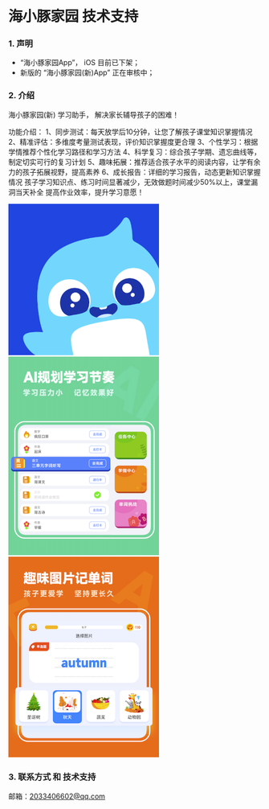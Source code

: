 # 海小豚家园 技术支持
### 1. 声明
- “海小豚家园App”， iOS 目前已下架；
- 新版的  “海小豚家园(新)App” 正在审核中；

### 2. 介绍

海小豚家园(新) 学习助手， 解决家长辅导孩子的困难！

功能介绍：
1、同步测试：每天放学后10分钟，让您了解孩子课堂知识掌握情况
2、精准评估：多维度考量测试表现，评价知识掌握度更合理
3、个性学习：根据学情推荐个性化学习路径和学习方法
4、科学复习：综合孩子学期、遗忘曲线等，制定切实可行的复习计划
5、趣味拓展：推荐适合孩子水平的阅读内容，让学有余力的孩子拓展视野，提高素养
6、成长报告：详细的学习报告，动态更新知识掌握情况
孩子学习知识点、练习时间显著减少，无效做题时间减少50%以上，课堂漏洞当天补全
提高作业效率，提升学习意愿！



<img src="./img/1240-0224898.png" width=300 >





<img src="./img/500-20230331090818148.png" width=300 >



<img src="./img/500.png" width=300 >




### 3. 联系方式 和 技术支持

邮箱：2033406602@qq.com
